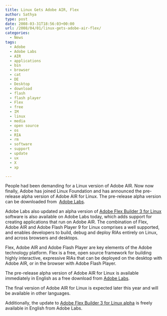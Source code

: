 ```yaml
---
title: Linux Gets Adobe AIR, Flex
author: Sathya
type: post
date: 2008-03-31T18:56:03+00:00
url: /2008/04/01/linux-gets-adobe-air-flex/
categories:
  - News
tags:
  - Adobe
  - Adobe Labs
  - AIR
  - applications
  - bin
  - browser
  - cat
  - DE
  - Desktop
  - download
  - flash
  - flash player
  - Flex
  - free
  - IM
  - linux
  - media
  - open source
  - os
  - RIA
  - rm
  - software
  - support
  - update
  - ux
  - X
  - xp

---
```

People had been demanding for a Linux version of Adobe AIR. Now now finally, Adobe has joined Linux Foundation and has announced the pre-release alpha version of Adobe AIR for Linux. The pre-release alpha version can be downloaded from  <a href="https://www.adobe.com/go/airlinux" target="_blank">Adobe Labs</a>.

Adobe Labs also updated an alpha version of <a href="https://www.adobe.com/go/flexbuilder_linux" target="_blank">Adobe Flex Builder 3 for Linux</a> software is also available on Adobe Labs today, which adds support for creating applications that run on Adobe AIR. The combination of Flex, Adobe AIR and Adobe Flash Player 9 for Linux comprises a well supported, and enables developers to build, debug and deploy RIAs entirely on Linux, and across browsers and desktops.

Flex, Adobe AIR and Adobe Flash Player are key elements of the Adobe technology platform. Flex is a free, open source framework for building highly interactive, expressive RIAs that can be deployed on the desktop with Adobe AIR, or in the browser with Adobe Flash Player.

The pre-release alpha version of Adobe AIR for Linux is available immediately in English as a free download from <a href="https://www.adobe.com/go/airlinux" target="_blank">Adobe Labs</a>.

The final version of Adobe AIR for Linux is expected later this year and will be available in other languages.

Additionally, the update to <a href="https://www.adobe.com/go/flexbuilder_linux" target="_blank">Adobe Flex Builder 3 for Linux alpha</a> is freely available in English from Adobe Labs.
